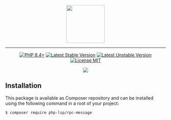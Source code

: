 <p align="center">
    <a href="https://github.com/php-lsp" target="_blank">
        <img src="https://avatars.githubusercontent.com/u/153323085?s=120" width="120">
    </a>
</p>

---

<p align="center">
    <a href="https://packagist.org/packages/php-lsp/rpc-message"><img src="https://poser.pugx.org/php-lsp/rpc-message/require/php?style=for-the-badge" alt="PHP 8.4+"></a>
    <a href="https://packagist.org/packages/php-lsp/rpc-message"><img src="https://poser.pugx.org/php-lsp/rpc-message/version?style=for-the-badge" alt="Latest Stable Version"></a>
    <a href="https://packagist.org/packages/php-lsp/rpc-message"><img src="https://poser.pugx.org/php-lsp/rpc-message/v/unstable?style=for-the-badge" alt="Latest Unstable Version"></a>
    <a href="https://raw.githubusercontent.com/php-lsp/rpc-message/blob/master/LICENSE"><img src="https://poser.pugx.org/php-lsp/rpc-message/license?style=for-the-badge" alt="License MIT"></a>
</p>
<p align="center">
    <a href="https://github.com/php-lsp/rpc-message/actions"><img src="https://github.com/php-lsp/rpc-message/workflows/tests/badge.svg"></a>
</p>

## Installation

This package is available as Composer repository and can be 
installed using the following command in a root of your project:

```sh
$ composer require php-lsp/rpc-message
```
